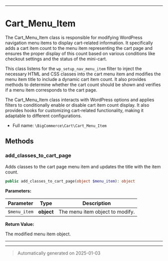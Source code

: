 ***

# Cart_Menu_Item

The Cart_Menu_Item class is responsible for modifying WordPress navigation menu items
to display cart-related information. It specifically adds a cart item count to the menu
item representing the cart page and ensures the proper display of this count based on
various conditions like checkout settings and the status of the mini-cart.

This class listens for the `wp_setup_nav_menu_item` filter to inject the necessary
HTML and CSS classes into the cart menu item and modifies the menu item title to
include a dynamic cart item count. It also provides methods to determine whether
the cart count should be shown and verifies if a menu item corresponds to the cart page.

The Cart_Menu_Item class interacts with WordPress options and applies filters to
conditionally enable or disable cart item count display. It also provides hooks
for customizing cart-related functionality, making it adaptable to different configurations.

* Full name: `\BigCommerce\Cart\Cart_Menu_Item`




## Methods


### add_classes_to_cart_page

Adds classes to the cart page menu item and updates the title with the item count.

```php
public add_classes_to_cart_page(object $menu_item): object
```








**Parameters:**

| Parameter | Type | Description |
|-----------|------|-------------|
| `$menu_item` | **object** | The menu item object to modify. |


**Return Value:**

The modified menu item object.




***


***
> Automatically generated on 2025-01-03
